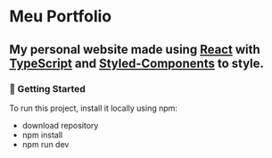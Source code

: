 # Meu Portfolio
<h2>My personal website made using <a href="https://react.dev/" target="_blank">React</a> with <a href="https://www.typescriptlang.org/" target="blank">TypeScript</a> and <a href="https://styled-components.com/" target="blank">Styled-Components</a> to style.</h2>

<h3>🚀 Getting Started</h3>

To run this project, install it locally using npm:

* download repository
* npm install
* npm run dev
